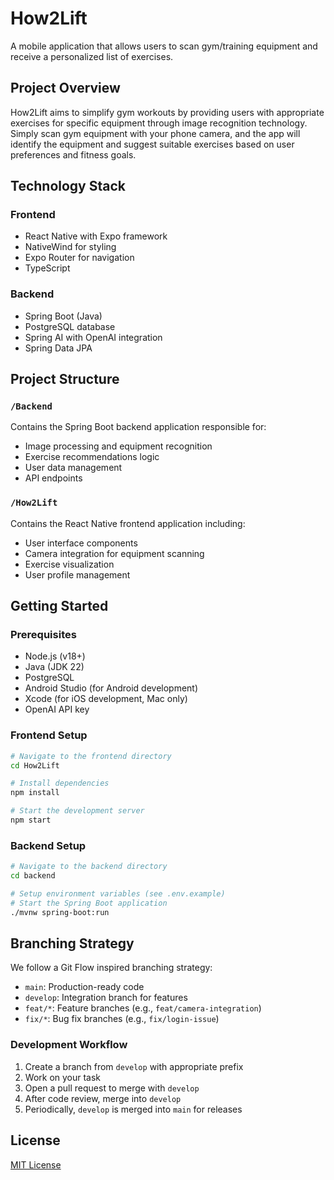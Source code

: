 # How2Lift

A mobile application that allows users to scan gym/training equipment and receive a personalized list of exercises.

## Project Overview

How2Lift aims to simplify gym workouts by providing users with appropriate exercises for specific equipment through image recognition technology. Simply scan gym equipment with your phone camera, and the app will identify the equipment and suggest suitable exercises based on user preferences and fitness goals.

## Technology Stack

### Frontend

- React Native with Expo framework
- NativeWind for styling
- Expo Router for navigation
- TypeScript

### Backend

- Spring Boot (Java)
- PostgreSQL database
- Spring AI with OpenAI integration
- Spring Data JPA

## Project Structure

### `/Backend`

Contains the Spring Boot backend application responsible for:

- Image processing and equipment recognition
- Exercise recommendations logic
- User data management
- API endpoints

### `/How2Lift`

Contains the React Native frontend application including:

- User interface components
- Camera integration for equipment scanning
- Exercise visualization
- User profile management

## Getting Started

### Prerequisites

- Node.js (v18+)
- Java (JDK 22)
- PostgreSQL
- Android Studio (for Android development)
- Xcode (for iOS development, Mac only)
- OpenAI API key

### Frontend Setup

```bash
# Navigate to the frontend directory
cd How2Lift

# Install dependencies
npm install

# Start the development server
npm start
```

### Backend Setup

```bash
# Navigate to the backend directory
cd backend

# Setup environment variables (see .env.example)
# Start the Spring Boot application
./mvnw spring-boot:run
```

## Branching Strategy

We follow a Git Flow inspired branching strategy:

- `main`: Production-ready code
- `develop`: Integration branch for features
- `feat/*`: Feature branches (e.g., `feat/camera-integration`)
- `fix/*`: Bug fix branches (e.g., `fix/login-issue`)

### Development Workflow

1. Create a branch from `develop` with appropriate prefix
2. Work on your task
3. Open a pull request to merge with `develop`
4. After code review, merge into `develop`
5. Periodically, `develop` is merged into `main` for releases

## License

[MIT License](LICENSE)
